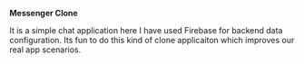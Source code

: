 **Messenger Clone**

It is a simple chat application here I have used Firebase for backend data configuration. Its fun to do this kind of clone applicaiton which improves our real app scenarios.
